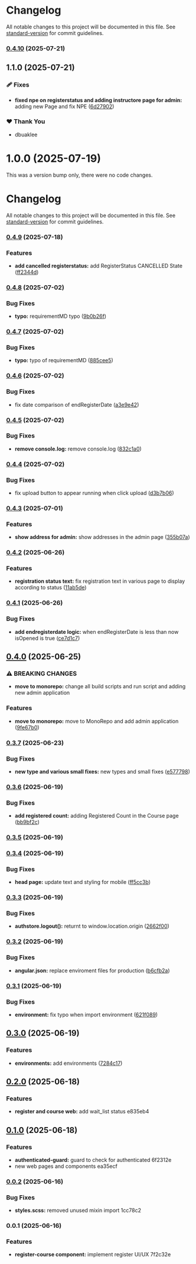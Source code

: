# Changelog

All notable changes to this project will be documented in this file. See [standard-version](https://github.com/conventional-changelog/standard-version) for commit guidelines.

### [0.4.10](https://github.com/sspf-dss/sspf-web/compare/v1.1.0...v0.4.10) (2025-07-21)

## 1.1.0 (2025-07-21)

### 🩹 Fixes

- **fixed npe on registerstatus and adding instructore page for admin:** adding new Page and fix NPE ([6d27902](https://github.com/sspf-dss/sspf-web/commit/6d27902))

### ❤️ Thank You

- dbuaklee

# 1.0.0 (2025-07-19)

This was a version bump only, there were no code changes.

# Changelog

All notable changes to this project will be documented in this file. See [standard-version](https://github.com/conventional-changelog/standard-version) for commit guidelines.

### [0.4.9](https://github.com/sspf-dss/sspf-web/compare/v0.4.8...v0.4.9) (2025-07-18)


### Features

* **add cancelled registerstatus:** add RegisterStatus CANCELLED State ([ff2344d](https://github.com/sspf-dss/sspf-web/commit/ff2344d74e3ac31951978240563e886afa99d891))

### [0.4.8](https://github.com/sspf-dss/sspf-web/compare/v0.4.7...v0.4.8) (2025-07-02)


### Bug Fixes

* **typo:** requirementMD typo ([9b0b26f](https://github.com/sspf-dss/sspf-web/commit/9b0b26f61bef0f4c9efd8c469ef30abb951c6ecd))

### [0.4.7](https://github.com/sspf-dss/sspf-web/compare/v0.4.6...v0.4.7) (2025-07-02)


### Bug Fixes

* **typo:** typo of requirementMD ([885cee5](https://github.com/sspf-dss/sspf-web/commit/885cee5c955718b9c40b69042526bc3a571d6600))

### [0.4.6](https://github.com/sspf-dss/sspf-web/compare/v0.4.5...v0.4.6) (2025-07-02)


### Bug Fixes

* fix date comparison of endRegisterDate ([a3e9e42](https://github.com/sspf-dss/sspf-web/commit/a3e9e42023bd61c7ad29a7b36a9d27c58518cb26))

### [0.4.5](https://github.com/sspf-dss/sspf-web/compare/v0.4.4...v0.4.5) (2025-07-02)


### Bug Fixes

* **remove console.log:** remove console.log ([832c1a0](https://github.com/sspf-dss/sspf-web/commit/832c1a0224456e637a6a3327791d90672e88e4bc))

### [0.4.4](https://github.com/sspf-dss/sspf-web/compare/v0.4.3...v0.4.4) (2025-07-02)


### Bug Fixes

* fix upload button to appear running when click upload ([d3b7b06](https://github.com/sspf-dss/sspf-web/commit/d3b7b06e37aba4d1fd400bd15bed52aee031952b))

### [0.4.3](https://github.com/sspf-dss/sspf-web/compare/v0.4.2...v0.4.3) (2025-07-01)


### Features

* **show address for admin:** show addresses in the admin page ([355b07a](https://github.com/sspf-dss/sspf-web/commit/355b07ad8f2d843bacd5a2ee5aa7e4943bf88ae5))

### [0.4.2](https://github.com/sspf-dss/sspf-web/compare/v0.4.1...v0.4.2) (2025-06-26)


### Features

* **registration status text:** fix registration text in various page to display according to status ([11ab5de](https://github.com/sspf-dss/sspf-web/commit/11ab5de5f0c16f796d544aeef261f0f7edd33b7b))

### [0.4.1](https://github.com/sspf-dss/sspf-web/compare/v0.4.0...v0.4.1) (2025-06-26)


### Bug Fixes

* **add endregisterdate logic:** when endRegisterDate is less than now isOpened is true ([ce7d1c7](https://github.com/sspf-dss/sspf-web/commit/ce7d1c72bb89d5b507d9c6bd71e9a4360d3c4f9c))

## [0.4.0](https://github.com/sspf-dss/sspf-web/compare/v0.3.7...v0.4.0) (2025-06-25)


### ⚠ BREAKING CHANGES

* **move to monorepo:** change all build scripts and run script and adding new admin application

### Features

* **move to monorepo:** move to MonoRepo and add admin application ([9fe67b0](https://github.com/sspf-dss/sspf-web/commit/9fe67b0de3c355a8b31abc3cb0c19f524fd74a99))

### [0.3.7](https://github.com/sspf-dss/sspf-web/compare/v0.3.6...v0.3.7) (2025-06-23)


### Bug Fixes

* **new type and various small fixes:** new types and small fixes ([e577798](https://github.com/sspf-dss/sspf-web/commit/e577798027e3352c8a16264cc94a3b5182a0fb20))

### [0.3.6](https://github.com/sspf-dss/sspf-web/compare/v0.3.5...v0.3.6) (2025-06-19)


### Bug Fixes

* **add registered count:** adding Registered Count in the Course page ([bb9bf2c](https://github.com/sspf-dss/sspf-web/commit/bb9bf2c10c20b7d871ba0f22a9406b6e97c51500))

### [0.3.5](https://github.com/sspf-dss/sspf-web/compare/v0.3.4...v0.3.5) (2025-06-19)

### [0.3.4](https://github.com/sspf-dss/sspf-web/compare/v0.3.3...v0.3.4) (2025-06-19)


### Bug Fixes

* **head page:** update text and styling for mobile ([ff5cc3b](https://github.com/sspf-dss/sspf-web/commit/ff5cc3b1a978c588cc6f342a48ed911303d186a3))

### [0.3.3](https://github.com/sspf-dss/sspf-web/compare/v0.3.2...v0.3.3) (2025-06-19)


### Bug Fixes

* **authstore.logout():** returnt to window.location.origin ([2662f00](https://github.com/sspf-dss/sspf-web/commit/2662f0082578af8f273780564e22048fc5b3336d))

### [0.3.2](https://github.com/sspf-dss/sspf-web/compare/v0.3.1...v0.3.2) (2025-06-19)


### Bug Fixes

* **angular.json:** replace enviroment files for production ([b6cfb2a](https://github.com/sspf-dss/sspf-web/commit/b6cfb2a2a1d29bdacc50151700de03f123e2ff66))

### [0.3.1](https://github.com/sspf-dss/sspf-web/compare/v0.3.0...v0.3.1) (2025-06-19)


### Bug Fixes

* **environment:** fix typo when import environment ([621f089](https://github.com/sspf-dss/sspf-web/commit/621f089ea938a0b367192ea9ca17ccb625047b1f))

## [0.3.0](https://github.com/sspf-dss/sspf-web/compare/v0.2.0...v0.3.0) (2025-06-19)


### Features

* **environments:** add environments ([7284c17](https://github.com/sspf-dss/sspf-web/commit/7284c17f34e926cfc57d58219649caa2d09fb34f))

## [0.2.0](///compare/v0.1.0...v0.2.0) (2025-06-18)


### Features

* **register and course web:** add wait_list status e835eb4

## [0.1.0](///compare/v0.0.2...v0.1.0) (2025-06-18)


### Features

* **authenticated-guard:** guard to check for authenticated 6f2312e
* new web pages and components ea35ecf

### [0.0.2](///compare/v0.0.1...v0.0.2) (2025-06-16)


### Bug Fixes

* **styles.scss:** removed unused mixin import 1cc78c2

### 0.0.1 (2025-06-16)


### Features

* **register-course component:** implement register UI/UX 7f2c32e
